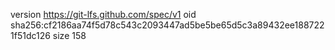 version https://git-lfs.github.com/spec/v1
oid sha256:cf2186aa74f5d78c543c2093447ad5be5be65d5c3a89432ee1887221f51dc126
size 158
